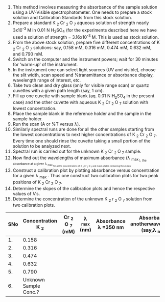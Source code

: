 1. This method involves measuring the absorbance of the sample solution using a UV-Visible spectrophotometer. One needs to prepare a stock solution and Calibration Standards from this stock solution.
2. Prepare a standard K <sub>2</sub> Cr <sub>2</sub> O <sub>7</sub> aqueous solution of strength nearly 3x10<sup>-3</sup> M in 0.01 N H<sub>2</sub>SO<sub>4</sub> (for the experiments described here we have used a solution of strength = 3.16x10<sup>-3</sup> M. This is used as stock solution.
3. From the above stock solution, prepare five different concentrations of K <sub>2</sub> Cr <sub>2</sub> O <sub>7</sub> solutions: say, 0.158 mM, 0.316 mM, 0.474 mM, 0.632 mM, and 0.790 mM.
4. Switch on the computer and the instrument powers; wait for 30 minutes for 'warm-up' of the instrument.
5. In the instrument one can select light sources (UV and visible), choose the slit width, scan speed and %transmittance or absorbance display, wavelength range of interest, etc.
6. Take two clean and dry glass (only for visible range scan) or quartz cuvettes with a given path length (say, 1 cm).
7. Fill up one cuvette with sample blank (aq. 0.01 N H<sub>2</sub>SO<sub>4</sub> in the present case) and the other cuvette with aqueous K <sub>2</sub> Cr <sub>2</sub> O <sub>7</sub> solution with lowest concentration.
8. Place the sample blank in the reference holder and the sample in the sample holder.
9. Run the scan (A or %T versus λ).
10. Similarly spectral runs are done for all the other samples starting from the lowest concentrations to next higher concentrations of K <sub>2</sub> Cr <sub>2</sub> O <sub>7</sub>. Every time one should rinse the cuvette taking a small portion of the solution to be analyzed next.
11. Spectral run is carried out for the unknown K <sub>2</sub> Cr <sub>2</sub> O <sub>7</sub> sample.
12. Now find out the wavelengths of maximum absorbance (λ <sub>max<sub> ), the absorbance at a given λ <sub>max<sub> for all the concentrations of K <sub>2</sub> Cr <sub>2</sub> O <sub>7</sub> and make a table containing these data.
13. Construct a calibration plot by plotting absorbance versus concentration for a given λ <sub>max</sub> . Thus one construct two calibration plots for two peak positions of K <sub>2</sub> Cr <sub>2</sub> O <sub>7</sub>.
14. Determine the slopes of the calibration plots and hence the respective values of λ's.
15. Determine the concentration of the unknown K <sub>2</sub> r <sub>2</sub> O <sub>7</sub> solution from two calibration plots.

|SNo|Concentration K <sub>2</sub> |Cr <sub>2</sub> O <sub>7</sub> (mM)| λ <sub>max</sub> (nm)| Absorbance λ =350 nm |Absorbance anotherwavelength (say,λ <sub>max</sub>| 	             
|---|-----------------------------|-----------------------------------|----------------------|----------------------|--------------------------------------------------|
| 1.| 0.158                       |                    
|2. |0.316                        |                     
|3. |0.474                        |                        
|4. |0.632                        |                    
|5. |0.790                        |                   
|6. |Unknown Sample Conc.?        |                    
